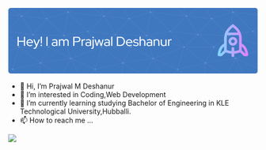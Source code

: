 ![Header](./github-header-image.png)
- 👋 Hi, I’m Prajwal M Deshanur
- 👀 I’m interested in Coding,Web Development
- 🌱 I’m currently learning studying Bachelor of Engineering in KLE Technological University,Hubballi.
- 📫 How to reach me ...
  
![](https://komarev.com/ghpvc/?username=PrajwalMDeshanure&color=green)

<!---
PrajwalMDeshanur/PrajwalMDeshanur is a ✨ special ✨ repository because its `README.md` (this file) appears on your GitHub profile.
You can click the Preview link to take a look at your changes.
--->
